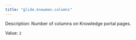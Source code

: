 ```yaml
---
title: "glide.knowman.columns"
---
```


Description: Number of columns on Knowledge portal pages.

Value: `2`